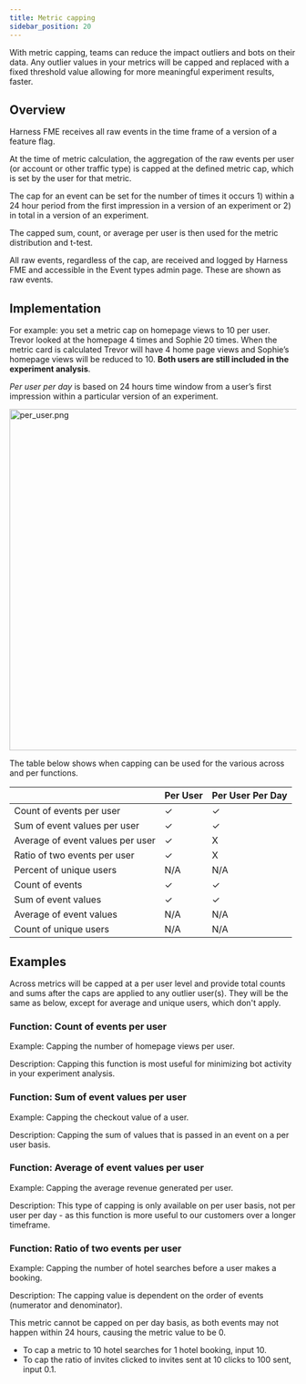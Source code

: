 ```yaml
---
title: Metric capping
sidebar_position: 20
---
```


With metric capping, teams can reduce the impact outliers and bots on their data. Any outlier values in your metrics will be capped and replaced with a fixed threshold value allowing for more meaningful experiment results, faster.

## Overview

Harness FME receives all raw events in the time frame of a version of a feature flag.

At the time of metric calculation, the aggregation of the raw events per user (or account or other traffic type) is capped at the defined metric cap, which is set by the user for that metric.

The cap for an event can be set for the number of times it occurs 1) within a 24 hour period from the first impression in a version of an experiment or 2) in total in a version of an experiment.

The capped sum, count, or average per user is then used for the metric distribution and t-test.

All raw events, regardless of the cap, are received and logged by Harness FME and accessible in the Event types admin page. These are shown as raw events.

## Implementation

For example: you set a metric cap on homepage views to 10 per user. Trevor looked at the homepage 4 times and Sophie 20 times. When the metric card is calculated Trevor will have 4 home page views and Sophie’s homepage views will be reduced to 10. **Both users are still included in the experiment analysis**.

*Per user per day* is based on 24 hours time window from a user’s first impression within a particular version of an experiment.

<img src="https://help.split.io/hc/article_attachments/360019398752" alt="per_user.png" width="600" />

The table below shows when capping can be used for the various across and per functions.

|                                  | Per User | Per User Per Day |
|----------------------------------|----------|------------------|
| Count of events per user         | &check;  | &check;          |
| Sum of event values per user     | &check;  | &check;          |
| Average of event values per user | &check;  | X                |
| Ratio of two events per user     | &check;  | X                |
| Percent of unique users          | N/A      | N/A              |
| Count of events                  | &check;  | &check;          |
| Sum of event values              | &check;  | &check;          |
| Average of event values          | N/A      | N/A              |
| Count of unique users            | N/A      | N/A              |

## Examples

Across metrics will be capped at a per user level and provide total counts and sums after the caps are applied to any outlier user(s). They will be the same as below, except for average and unique users, which don't apply.

### Function: Count of events per user

Example: Capping the number of homepage views per user.

Description: Capping this function is most useful for minimizing bot activity in your experiment analysis.

### Function: Sum of event values per user

Example: Capping the checkout value of a user.

Description: Capping the sum of values that is passed in an event on a per user basis.

### Function: Average of event values per user

Example: Capping the average revenue generated per user.

Description: This type of capping is only available on per user basis, not per user per day - as this function is more useful to our customers over a longer timeframe.

### Function: Ratio of two events per user

Example: Capping the number of hotel searches before a user makes a booking.

Description: The capping value is dependent on the order of events (numerator and denominator).

This metric cannot be capped on per day basis, as both events may not happen within 24 hours, causing the metric value to be 0.

* To cap a metric to 10 hotel searches for 1 hotel booking, input 10.
* To cap the ratio of invites clicked to invites sent at 10 clicks to 100 sent, input 0.1.